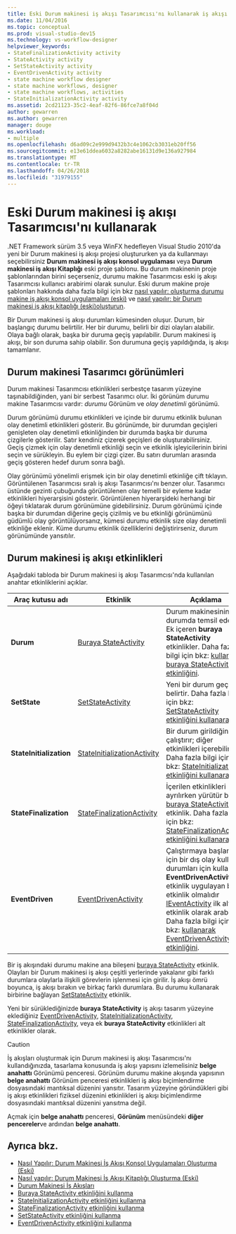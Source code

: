 ```yaml
---
title: Eski Durum makinesi iş akışı Tasarımcısı'nı kullanarak iş akışı Tasarımcısı-
ms.date: 11/04/2016
ms.topic: conceptual
ms.prod: visual-studio-dev15
ms.technology: vs-workflow-designer
helpviewer_keywords:
- StateFinalizationActivity activity
- StateActivity activity
- SetStateActivity activity
- EventDrivenActivity activity
- state machine workflow designer
- state machine workflows, designer
- state machine workflows, activities
- StateInitializationActivity activity
ms.assetid: 2cd21123-35c2-4eaf-82f6-86fce7a8f04d
author: gewarren
ms.author: gewarren
manager: douge
ms.workload:
- multiple
ms.openlocfilehash: d6ad09c2e999d9432b3c4e1062cb3031eb20ff56
ms.sourcegitcommit: e13e61ddea6032a8282abe16131d9e136a927984
ms.translationtype: MT
ms.contentlocale: tr-TR
ms.lasthandoff: 04/26/2018
ms.locfileid: "31979155"
---
```

# <a name="using-the-legacy-state-machine-workflow-designer"></a>Eski Durum makinesi iş akışı Tasarımcısı'nı kullanarak

.NET Framework sürüm 3.5 veya WinFX hedefleyen Visual Studio 2010'da yeni bir Durum makinesi iş akışı projesi oluştururken ya da kullanmayı seçebilirsiniz **Durum makinesi iş akışı konsol uygulaması** veya  **Durum makinesi iş akışı Kitaplığı** eski proje şablonu. Bu durum makinenin proje şablonlarından birini seçerseniz, durumu makine Tasarımcısı eski iş akışı Tasarımcısı kullanıcı arabirimi olarak sunulur. Eski durum makine proje şablonları hakkında daha fazla bilgi için bkz [nasıl yapılır: oluşturma durumu makine iş akışı konsol uygulamaları (eski)](../workflow-designer/how-to-create-state-machine-workflow-console-applications-legacy.md) ve [nasıl yapılır: bir Durum makinesi iş akışı kitaplığı (eski)oluşturun](../workflow-designer/how-to-create-a-state-machine-workflow-library-legacy.md).

Bir Durum makinesi iş akışı durumları kümesinden oluşur. Durum, bir başlangıç durumu belirtilir. Her bir durumu, belirli bir dizi olayları alabilir. Olaya bağlı olarak, başka bir duruma geçiş yapılabilir. Durum makinesi iş akışı, bir son duruma sahip olabilir. Son durumuna geçiş yapıldığında, iş akışı tamamlanır.

## <a name="state-machine-designer-views"></a>Durum makinesi Tasarımcı görünümleri
 Durum makinesi Tasarımcısı etkinlikleri serbestçe tasarım yüzeyine taşınabildiğinden, yani bir serbest Tasarımcı olur. İki görünüm durumu makine Tasarımcısı vardır: *durumu* Görünüm ve *olay denetimli* görünümü.

 Durum görünümü durumu etkinlikleri ve içinde bir durumu etkinlik bulunan olay denetimli etkinlikleri gösterir. Bu görünümde, bir durumdan geçişleri genişleten olay denetimli etkinliğinden bir durumda başka bir duruma çizgilerle gösterilir. Satır kendiniz çizerek geçişleri de oluşturabilirsiniz. Geçiş çizmek için olay denetimli etkinliği seçin ve etkinlik işleyicilerinin birini seçin ve sürükleyin. Bu eylem bir çizgi çizer. Bu satırı durumları arasında geçiş gösteren hedef durum sonra bağlı.

 Olay görünümü yönelimli erişmek için bir olay denetimli etkinliğe çift tıklayın. Görüntülenen Tasarımcısı sıralı iş akışı Tasarımcısı'nı benzer olur. Tasarımcı üstünde gezinti çubuğunda görüntülenen olay temelli bir eyleme kadar etkinlikleri hiyerarşisini gösterir. Görüntülenen hiyerarşideki herhangi bir öğeyi tıklatarak durum görünümüne gidebilirsiniz. Durum görünümü içinde başka bir durumdan diğerine geçiş çizilmiş ve bu etkinliği görünümünü güdümlü olay görüntülüyorsanız, kümesi durumu etkinlik size olay denetimli etkinliğe eklenir. Küme durumu etkinlik özelliklerini değiştirirseniz, durum görünümünde yansıtılır.

## <a name="state-machine-workflow-activities"></a>Durum makinesi iş akışı etkinlikleri
 Aşağıdaki tabloda bir Durum makinesi iş akışı Tasarımcısı'nda kullanılan anahtar etkinliklerini açıklar.

|Araç kutusu adı|Etkinlik|Açıklama|
|------------------|--------------|-----------------|
|**Durum**|[Buraya StateActivity](http://go.microsoft.com/fwlink?LinkID=65042)|Durum makinesinin durumda temsil eder; Ek içeren **buraya StateActivity** etkinlikler. Daha fazla bilgi için bkz: [kullanarak buraya StateActivity etkinliğini](http://go.microsoft.com/fwlink?LinkID=65083).|
|**SetState**|[SetStateActivity](http://go.microsoft.com/fwlink?LinkID=65041)|Yeni bir durum geçiş belirtir. Daha fazla bilgi için bkz: [SetStateActivity etkinliğini kullanarak](http://go.microsoft.com/fwlink?LinkID=65082).|
|**StateInitialization**|[StateInitializationActivity](http://go.microsoft.com/fwlink?LinkID=65044)|Bir durum girildiğinde çalıştırır; diğer etkinlikleri içerebilir. Daha fazla bilgi için bkz: [StateInitialization etkinliğini kullanarak](http://go.microsoft.com/fwlink?LinkID=65006).|
|**StateFinalization**|[StateFinalizationActivity](http://go.microsoft.com/fwlink?LinkID=65043)|İçerilen etkinlikleri ayrılırken yürütür bir [buraya StateActivity](http://go.microsoft.com/fwlink?LinkID=65042) etkinlik. Daha fazla bilgi için bkz: [StateFinalizationActivity etkinliğini kullanarak](http://go.microsoft.com/fwlink?LinkID=65008).|
|**EventDriven**|[EventDrivenActivity](http://go.microsoft.com/fwlink?LinkID=65029)|Çalıştırmaya başlamak için bir dış olay kullanan durumları için kullanılır. **EventDrivenActivity** etkinlik uygulayan bir etkinlik olmalıdır [IEventActivity](http://go.microsoft.com/fwlink?LinkID=65032) ilk alt etkinlik olarak arabirimi. Daha fazla bilgi için bkz: [kullanarak EventDrivenActivity etkinliğini](http://go.microsoft.com/fwlink?LinkID=65068).|

 Bir iş akışındaki durumu makine ana bileşeni [buraya StateActivity](http://go.microsoft.com/fwlink?LinkID=65042) etkinlik. Olayları bir Durum makinesi iş akışı çeşitli yerlerinde yakalanır gibi farklı durumlara olaylarla ilişkili görevlerin işlenmesi için girilir. İş akışı ömrü boyunca, iş akışı bırakın ve birkaç farklı durumlara. Bu durumu kullanarak birbirine bağlayan [SetStateActivity](http://go.microsoft.com/fwlink?LinkID=65041) etkinlik.

 Yeni bir sürüklediğinizde **buraya StateActivity** iş akışı tasarım yüzeyine eklediğiniz [EventDrivenActivity](http://go.microsoft.com/fwlink?LinkID=65029), [StateInitializationActivity](http://go.microsoft.com/fwlink?LinkID=65044), [ StateFinalizationActivity](http://go.microsoft.com/fwlink?LinkID=65043), veya ek **buraya StateActivity** etkinlikleri alt etkinlikler olarak.

> [!CAUTION]
> İş akışları oluşturmak için Durum makinesi iş akışı Tasarımcısı'nı kullandığınızda, tasarlama konusunda iş akışı yapısını izlemelisiniz **belge anahattı** Görünümü penceresi. Görünüm durumu makine akışında yapısının **belge anahattı** Görünüm penceresi etkinlikleri iş akışı biçimlendirme dosyasındaki mantıksal düzenini yansıtır. Tasarım yüzeyine göründükleri gibi iş akışı etkinlikleri fiziksel düzenini etkinlikleri iş akışı biçimlendirme dosyasındaki mantıksal düzenini yansıtma değil.
>
> Açmak için **belge anahattı** penceresi, **Görünüm** menüsündeki **diğer pencereler**ve ardından **belge anahattı**.

## <a name="see-also"></a>Ayrıca bkz.

- [Nasıl Yapılır: Durum Makinesi İş Akışı Konsol Uygulamaları Oluşturma (Eski)](../workflow-designer/how-to-create-state-machine-workflow-console-applications-legacy.md)
- [Nasıl yapılır: Durum Makinesi İş Akışı Kitaplığı Oluşturma (Eski)](../workflow-designer/how-to-create-a-state-machine-workflow-library-legacy.md)
- [Durum Makinesi İş Akışları](http://go.microsoft.com/fwlink?LinkID=65016)
- [Buraya StateActivity etkinliğini kullanma](http://go.microsoft.com/fwlink?LinkID=65083)
- [StateInitializationActivity etkinliğini kullanma](http://go.microsoft.com/fwlink?LinkID=65006)
- [StateFinalizationActivity etkinliğini kullanma](http://go.microsoft.com/fwlink?LinkID=65008)
- [SetStateActivity etkinliğini kullanma](http://go.microsoft.com/fwlink?LinkID=65082)
- [EventDrivenActivity etkinliğini kullanma](http://go.microsoft.com/fwlink?LinkID=65068)